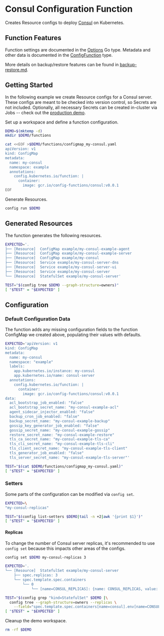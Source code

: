 [consul]: https://www.consul.io/
[ConfigFunction]: https://pkg.go.dev/github.com/bzub/config-functions/consul?tab=doc#ConfigFunction
[Options]: https://pkg.go.dev/github.com/bzub/config-functions/consul?tab=doc#Options

# Consul Configuration Function

Creates Resource configs to deploy [Consul][consul] on Kubernetes.

## Function Features

Function settings are documented in the [Options][Options] Go type. Metadata
and other data is documented in the [ConfigFunction][ConfigFunction] type.

More details on backup/restore features can be found in
[backup-restore.md](./backup-restore.md).

## Getting Started

In the following example we create Resource configs for a Consul server. These
configs are meant to be checked into version control, so Secrets are not
included. Optionally, all necessary Secrets can be created in-cluster via Jobs
-- check out the [production demo](./productionExample.md).

Set up a workspace and define a function configuration.
<!-- @createFunctionConfig @test -->
```sh
DEMO=$(mktemp -d)
mkdir $DEMO/functions

cat <<EOF >$DEMO/functions/configmap_my-consul.yaml
apiVersion: v1
kind: ConfigMap
metadata:
  name: my-consul
  namespace: example
  annotations:
    config.kubernetes.io/function: |
      container:
        image: gcr.io/config-functions/consul:v0.0.1
EOF
```

Generate Resources.
<!-- @generateInitialResources @test -->
```sh
config run $DEMO
```

## Generated Resources

The function generates the following resources.
<!-- @verifyResources @test -->
```sh
EXPECTED='.
├── [Resource]  ConfigMap example/my-consul-example-agent
├── [Resource]  ConfigMap example/my-consul-example-server
├── [Resource]  ConfigMap example/my-consul
├── [Resource]  Service example/my-consul-server-dns
├── [Resource]  Service example/my-consul-server-ui
├── [Resource]  Service example/my-consul-server
└── [Resource]  StatefulSet example/my-consul-server'

TEST="$(config tree $DEMO --graph-structure=owners)"
[ "$TEST" = "$EXPECTED" ]
```

## Configuration

### Default Configuration Data

The function adds any missing configuration fields to the function ConfigMap we
created above, populating their values with defaults.

<!-- @verifyFunctionConfigDefaults @test -->
```sh
EXPECTED='apiVersion: v1
kind: ConfigMap
metadata:
  name: my-consul
  namespace: "example"
  labels:
    app.kubernetes.io/instance: my-consul
    app.kubernetes.io/name: consul-server
  annotations:
    config.kubernetes.io/function: |
      container:
        image: gcr.io/config-functions/consul:v0.0.1
data:
  acl_bootstrap_job_enabled: "false"
  acl_bootstrap_secret_name: "my-consul-example-acl"
  agent_sidecar_injector_enabled: "false"
  backup_cron_job_enabled: "false"
  backup_secret_name: "my-consul-example-backup"
  gossip_key_generator_job_enabled: "false"
  gossip_secret_name: "my-consul-example-gossip"
  restore_secret_name: "my-consul-example-restore"
  tls_ca_secret_name: "my-consul-example-tls-ca"
  tls_cli_secret_name: "my-consul-example-tls-cli"
  tls_client_secret_name: "my-consul-example-tls-client"
  tls_generator_job_enabled: "false"
  tls_server_secret_name: "my-consul-example-tls-server"'

TEST="$(cat $DEMO/functions/configmap_my-consul.yaml)"
[ "$TEST" = "$EXPECTED" ]
```

### Setters

Some parts of the configuration can be modified via `config set`.

<!-- @listDefaultSetters @test -->
```sh
EXPECTED=\
"my-consul-replicas"

TEST="$(config list-setters $DEMO|tail -n +2|awk '{print $1}')"
[ "$TEST" = "$EXPECTED" ]
```

#### Replicas

To change the number of Consul server replicas, it's recommended to use
`config set` because this impacts other areas of the configs.

<!-- @verifyConsulReplicas3 @test -->
```sh
config set $DEMO my-consul-replicas 3

EXPECTED='.
└── [Resource]  StatefulSet example/my-consul-server
    ├── spec.replicas: 3
    └── spec.template.spec.containers
        └── 0
            └── [name=CONSUL_REPLICAS]: {name: CONSUL_REPLICAS, value: "3"}'

TEST="$(config grep "kind=StatefulSet" $DEMO |\
  config tree --graph-structure=owners --replicas \
    --field="spec.template.spec.containers[name=consul].env[name=CONSUL_REPLICAS]")"
[ "$TEST" = "$EXPECTED" ]
```

Cleanup the demo workspace.
<!-- @cleanupWorkspace @test -->
```sh
rm -rf $DEMO
```
